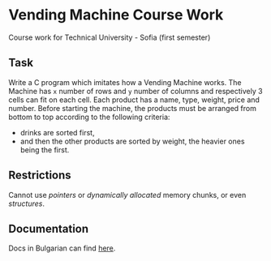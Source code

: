 # Vending Machine Course Work
Course work for Technical University - Sofia (first semester) 

## Task
Write a C program which imitates how a Vending Machine works. The Machine has `x` number of rows and `y` number of columns and respectively 3 cells can fit on each cell. Each product has a name, type, weight, price and number. Before starting the machine, the products must be arranged from bottom to top according to the following criteria:
- drinks are sorted first,
- and then the other products are sorted by weight, the heavier ones being the first.

## Restrictions
Cannot use *pointers* or *dynamically allocated* memory chunks, or even *structures*.

## Documentation
Docs in Bulgarian can find [here](https://docs.google.com/document/d/1IcNBEOlgFjuNVSYb2uYhFGlSx9Zl-jClKvrbRLQeCBo/edit?usp=sharing).
